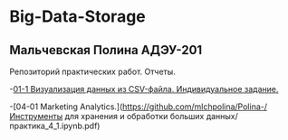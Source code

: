 # Big-Data-Storage
## Мальчевская Полина АДЭУ-201
Репозиторий практических работ. Отчеты.

-[01-1 Визуализация данных из CSV-файла. Индивидуальное задание.](https://github.com/mlchpolina/Polina-/blob/main/Инструменты%20для%20хранения%20и%20обработки%20больших%20данных/Отчет%20Мальчевская.pdf)


-[04-01 Marketing Analytics.](https://github.com/mlchpolina/Polina-/Инструменты для хранения и обработки больших данных/практика_4_1.ipynb.pdf)

